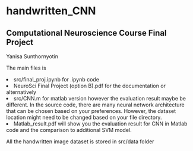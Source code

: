# handwritten_CNN
## Computational Neuroscience Course Final Project
Yanisa Sunthornyotin

The main files is 
<li> src/final_proj.ipynb for .ipynb code
<li> NeuroSci Final Project (option B).pdf for the documentation
or alternatively
<li> src/CNN.m for matlab version however the evaluation result maybe be different. In the source code, there are many neural network architecture that can be chosen based on your preferences. However, the dataset location might need to be changed based on your file directory.
<li> Matlab_result.pdf will show you the evaluation result for CNN in Matlab code and the comparison to additional SVM model.

All the handwritten image dataset is stored in src/data folder

